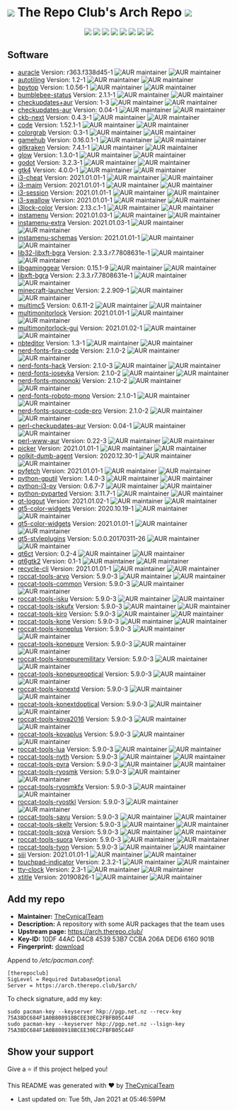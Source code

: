 # <img src='favicon.ico'> The Repo Club's Arch Repo <img src='favicon.ico'>

<p align="center">
  <img src="https://img.shields.io/badge/Maintained-Yes-green?color=red&style=flat-square">
  <img src="https://img.shields.io/github/last-commit/TheCynicalTeam/Arch.TheRepo.Club?color=red&style=flat-square">
  <img src="https://img.shields.io/github/repo-size/TheCynicalTeam/Arch.TheRepo.Club?color=red&style=flat-square">
  <img src="https://img.shields.io/static/v1?label=License&message=CC%20BY-NC-SA%204.0&color=red&style=flat-square">
  <img src="https://img.shields.io/github/issues/TheCynicalTeam/Arch.TheRepo.Club?color=red&style=flat-square">
  <img src="https://img.shields.io/github/stars/TheCynicalTeam/Arch.TheRepo.Club?color=red&style=flat-square">
  <img src="https://img.shields.io/github/forks/TheCynicalTeam/Arch.TheRepo.Club?color=red&style=flat-square">
  <img src="https://img.shields.io/github/commit-activity/m/TheCynicalTeam/Arch.TheRepo.Club?color=red&style=flat-square">
</p>

## Software
*   [auracle](docs/auracle/) Version: r363.f338d45-1 ![AUR maintainer](https://img.shields.io/aur/maintainer/auracle-git?color=blue&style=flat-square) ![AUR maintainer](https://img.shields.io/aur/license/auracle-git?color=orange&style=flat-square)
*   [autotiling](docs/autotiling/) Version: 1.2-1 ![AUR maintainer](https://img.shields.io/aur/maintainer/autotiling?color=blue&style=flat-square) ![AUR maintainer](https://img.shields.io/aur/license/autotiling?color=orange&style=flat-square)
*   [bpytop](docs/bpytop/) Version: 1.0.56-1 ![AUR maintainer](https://img.shields.io/aur/maintainer/bpytop-git?color=blue&style=flat-square) ![AUR maintainer](https://img.shields.io/aur/license/bpytop-git?color=orange&style=flat-square)
*   [bumblebee-status](docs/bumblebee-status/) Version: 2.1.1-1 ![AUR maintainer](https://img.shields.io/aur/maintainer/bumblebee-status?color=blue&style=flat-square) ![AUR maintainer](https://img.shields.io/aur/license/bumblebee-status?color=orange&style=flat-square)
*   [checkupdates+aur](docs/checkupdates+aur/) Version: 1-3 ![AUR maintainer](https://img.shields.io/aur/maintainer/checkupdates+aur?color=blue&style=flat-square) ![AUR maintainer](https://img.shields.io/aur/license/checkupdates+aur?color=orange&style=flat-square)
*   [checkupdates-aur](docs/checkupdates-aur/) Version: 0.04-1 ![AUR maintainer](https://img.shields.io/aur/maintainer/checkupdates-aur?color=blue&style=flat-square) ![AUR maintainer](https://img.shields.io/aur/license/checkupdates-aur?color=orange&style=flat-square)
*   [ckb-next](docs/ckb-next/) Version: 0.4.3-1 ![AUR maintainer](https://img.shields.io/aur/maintainer/ckb-next?color=blue&style=flat-square) ![AUR maintainer](https://img.shields.io/aur/license/ckb-next?color=orange&style=flat-square)
*   [code](docs/code/) Version: 1.52.1-1 ![AUR maintainer](https://img.shields.io/aur/maintainer/code-git?color=blue&style=flat-square) ![AUR maintainer](https://img.shields.io/aur/license/code-git?color=orange&style=flat-square)
*   [colorgrab](docs/colorgrab/) Version: 0.3-1 ![AUR maintainer](https://img.shields.io/aur/maintainer/colorgrab?color=blue&style=flat-square) ![AUR maintainer](https://img.shields.io/aur/license/colorgrab?color=orange&style=flat-square)
*   [gamehub](docs/gamehub/) Version: 0.16.0.1-1 ![AUR maintainer](https://img.shields.io/aur/maintainer/gamehub?color=blue&style=flat-square) ![AUR maintainer](https://img.shields.io/aur/license/gamehub?color=orange&style=flat-square)
*   [gitkraken](docs/gitkraken/) Version: 7.4.1-1 ![AUR maintainer](https://img.shields.io/aur/maintainer/gitkraken?color=blue&style=flat-square) ![AUR maintainer](https://img.shields.io/aur/license/gitkraken?color=orange&style=flat-square)
*   [glow](docs/glow/) Version: 1.3.0-1 ![AUR maintainer](https://img.shields.io/aur/maintainer/glow?color=blue&style=flat-square) ![AUR maintainer](https://img.shields.io/aur/license/glow?color=orange&style=flat-square)
*   [godot](docs/godot/) Version: 3.2.3-1 ![AUR maintainer](https://img.shields.io/aur/maintainer/godot?color=blue&style=flat-square) ![AUR maintainer](https://img.shields.io/aur/license/godot?color=orange&style=flat-square)
*   [gtk4](docs/gtk4/) Version: 4.0.0-1 ![AUR maintainer](https://img.shields.io/aur/maintainer/gtk4?color=blue&style=flat-square) ![AUR maintainer](https://img.shields.io/aur/license/gtk4?color=orange&style=flat-square)
*   [i3-cheat](docs/i3-cheat/) Version: 2021.01.01-1 ![AUR maintainer](https://img.shields.io/aur/maintainer/i3-cheat?color=blue&style=flat-square) ![AUR maintainer](https://img.shields.io/aur/license/i3-cheat?color=orange&style=flat-square)
*   [i3-maim](docs/i3-maim/) Version: 2021.01.01-1 ![AUR maintainer](https://img.shields.io/aur/maintainer/i3-maim?color=blue&style=flat-square) ![AUR maintainer](https://img.shields.io/aur/license/i3-maim?color=orange&style=flat-square)
*   [i3-session](docs/i3-session/) Version: 2021.01.01-1 ![AUR maintainer](https://img.shields.io/aur/maintainer/i3-session?color=blue&style=flat-square) ![AUR maintainer](https://img.shields.io/aur/license/i3-session?color=orange&style=flat-square)
*   [i3-swallow](docs/i3-swallow/) Version: 2021.01.01-1 ![AUR maintainer](https://img.shields.io/aur/maintainer/i3-swallow?color=blue&style=flat-square) ![AUR maintainer](https://img.shields.io/aur/license/i3-swallow?color=orange&style=flat-square)
*   [i3lock-color](docs/i3lock-color/) Version: 2.13.c.1-1 ![AUR maintainer](https://img.shields.io/aur/maintainer/i3lock-color?color=blue&style=flat-square) ![AUR maintainer](https://img.shields.io/aur/license/i3lock-color?color=orange&style=flat-square)
*   [instamenu](docs/instamenu/) Version: 2021.01.03-1 ![AUR maintainer](https://img.shields.io/aur/maintainer/instamenu?color=blue&style=flat-square) ![AUR maintainer](https://img.shields.io/aur/license/instamenu?color=orange&style=flat-square)
*   [instamenu-extra](docs/instamenu-extra/) Version: 2021.01.03-1 ![AUR maintainer](https://img.shields.io/aur/maintainer/instamenu-extra?color=blue&style=flat-square) ![AUR maintainer](https://img.shields.io/aur/license/instamenu-extra?color=orange&style=flat-square)
*   [instamenu-schemas](docs/instamenu-schemas/) Version: 2021.01.01-1 ![AUR maintainer](https://img.shields.io/aur/maintainer/instamenu-schemas?color=blue&style=flat-square) ![AUR maintainer](https://img.shields.io/aur/license/instamenu-schemas?color=orange&style=flat-square)
*   [lib32-libxft-bgra](docs/lib32-libxft-bgra/) Version: 2.3.3.r7.7808631e-1 ![AUR maintainer](https://img.shields.io/aur/maintainer/lib32-libxft-bgra?color=blue&style=flat-square) ![AUR maintainer](https://img.shields.io/aur/license/lib32-libxft-bgra?color=orange&style=flat-square)
*   [libgaminggear](docs/libgaminggear/) Version: 0.15.1-9 ![AUR maintainer](https://img.shields.io/aur/maintainer/libgaminggear?color=blue&style=flat-square) ![AUR maintainer](https://img.shields.io/aur/license/libgaminggear?color=orange&style=flat-square)
*   [libxft-bgra](docs/libxft-bgra/) Version: 2.3.3.r7.7808631e-1 ![AUR maintainer](https://img.shields.io/aur/maintainer/libxft-bgra?color=blue&style=flat-square) ![AUR maintainer](https://img.shields.io/aur/license/libxft-bgra?color=orange&style=flat-square)
*   [minecraft-launcher](docs/minecraft-launcher/) Version: 2.2.909-1 ![AUR maintainer](https://img.shields.io/aur/maintainer/minecraft-launcher?color=blue&style=flat-square) ![AUR maintainer](https://img.shields.io/aur/license/minecraft-launcher?color=orange&style=flat-square)
*   [multimc5](docs/multimc5/) Version: 0.6.11-2 ![AUR maintainer](https://img.shields.io/aur/maintainer/multimc5?color=blue&style=flat-square) ![AUR maintainer](https://img.shields.io/aur/license/multimc5?color=orange&style=flat-square)
*   [multimonitorlock](docs/multimonitorlock/) Version: 2021.01.01-1 ![AUR maintainer](https://img.shields.io/aur/maintainer/multimonitorlock?color=blue&style=flat-square) ![AUR maintainer](https://img.shields.io/aur/license/multimonitorlock?color=orange&style=flat-square)
*   [multimonitorlock-gui](docs/multimonitorlock-gui/) Version: 2021.01.02-1 ![AUR maintainer](https://img.shields.io/aur/maintainer/multimonitorlock-gui?color=blue&style=flat-square) ![AUR maintainer](https://img.shields.io/aur/license/multimonitorlock-gui?color=orange&style=flat-square)
*   [nbteditor](docs/nbteditor/) Version: 1.3-1 ![AUR maintainer](https://img.shields.io/aur/maintainer/nbteditor-bin?color=blue&style=flat-square) ![AUR maintainer](https://img.shields.io/aur/license/nbteditor-bin?color=orange&style=flat-square)
*   [nerd-fonts-fira-code](docs/nerd-fonts-fira-code/) Version: 2.1.0-2 ![AUR maintainer](https://img.shields.io/aur/maintainer/nerd-fonts-fira-code?color=blue&style=flat-square) ![AUR maintainer](https://img.shields.io/aur/license/nerd-fonts-fira-code?color=orange&style=flat-square)
*   [nerd-fonts-hack](docs/nerd-fonts-hack/) Version: 2.1.0-3 ![AUR maintainer](https://img.shields.io/aur/maintainer/nerd-fonts-hack?color=blue&style=flat-square) ![AUR maintainer](https://img.shields.io/aur/license/nerd-fonts-hack?color=orange&style=flat-square)
*   [nerd-fonts-iosevka](docs/nerd-fonts-iosevka/) Version: 2.1.0-2 ![AUR maintainer](https://img.shields.io/aur/maintainer/nerd-fonts-iosevka?color=blue&style=flat-square) ![AUR maintainer](https://img.shields.io/aur/license/nerd-fonts-iosevka?color=orange&style=flat-square)
*   [nerd-fonts-mononoki](docs/nerd-fonts-mononoki/) Version: 2.1.0-2 ![AUR maintainer](https://img.shields.io/aur/maintainer/nerd-fonts-mononoki?color=blue&style=flat-square) ![AUR maintainer](https://img.shields.io/aur/license/nerd-fonts-mononoki?color=orange&style=flat-square)
*   [nerd-fonts-roboto-mono](docs/nerd-fonts-roboto-mono/) Version: 2.1.0-1 ![AUR maintainer](https://img.shields.io/aur/maintainer/nerd-fonts-roboto-mono?color=blue&style=flat-square) ![AUR maintainer](https://img.shields.io/aur/license/nerd-fonts-roboto-mono?color=orange&style=flat-square)
*   [nerd-fonts-source-code-pro](docs/nerd-fonts-source-code-pro/) Version: 2.1.0-2 ![AUR maintainer](https://img.shields.io/aur/maintainer/nerd-fonts-source-code-pro?color=blue&style=flat-square) ![AUR maintainer](https://img.shields.io/aur/license/nerd-fonts-source-code-pro?color=orange&style=flat-square)
*   [perl-checkupdates-aur](docs/perl-checkupdates-aur/) Version: 0.04-1 ![AUR maintainer](https://img.shields.io/aur/maintainer/perl-checkupdates-aur?color=blue&style=flat-square) ![AUR maintainer](https://img.shields.io/aur/license/perl-checkupdates-aur?color=orange&style=flat-square)
*   [perl-www-aur](docs/perl-www-aur/) Version: 0.22-3 ![AUR maintainer](https://img.shields.io/aur/maintainer/perl-www-aur?color=blue&style=flat-square) ![AUR maintainer](https://img.shields.io/aur/license/perl-www-aur?color=orange&style=flat-square)
*   [picker](docs/picker/) Version: 2021.01.01-1 ![AUR maintainer](https://img.shields.io/aur/maintainer/picker?color=blue&style=flat-square) ![AUR maintainer](https://img.shields.io/aur/license/picker?color=orange&style=flat-square)
*   [polkit-dumb-agent](docs/polkit-dumb-agent/) Version: 2020.12.30-1 ![AUR maintainer](https://img.shields.io/aur/maintainer/polkit-dumb-agent-git?color=blue&style=flat-square) ![AUR maintainer](https://img.shields.io/aur/license/polkit-dumb-agent-git?color=orange&style=flat-square)
*   [pyfetch](docs/pyfetch/) Version: 2021.01.01-1 ![AUR maintainer](https://img.shields.io/aur/maintainer/pyfetch?color=blue&style=flat-square) ![AUR maintainer](https://img.shields.io/aur/license/pyfetch?color=orange&style=flat-square)
*   [python-gputil](docs/python-gputil/) Version: 1.4.0-3 ![AUR maintainer](https://img.shields.io/aur/maintainer/python-gputil?color=blue&style=flat-square) ![AUR maintainer](https://img.shields.io/aur/license/python-gputil?color=orange&style=flat-square)
*   [python-i3-py](docs/python-i3-py/) Version: 0.6.7-7 ![AUR maintainer](https://img.shields.io/aur/maintainer/python-i3-py?color=blue&style=flat-square) ![AUR maintainer](https://img.shields.io/aur/license/python-i3-py?color=orange&style=flat-square)
*   [python-pyparted](docs/python-pyparted/) Version: 3.11.7-1 ![AUR maintainer](https://img.shields.io/aur/maintainer/python-pyparted?color=blue&style=flat-square) ![AUR maintainer](https://img.shields.io/aur/license/python-pyparted?color=orange&style=flat-square)
*   [qt-logout](docs/qt-logout/) Version: 2021.01.02-1 ![AUR maintainer](https://img.shields.io/aur/maintainer/qt-logout?color=blue&style=flat-square) ![AUR maintainer](https://img.shields.io/aur/license/qt-logout?color=orange&style=flat-square)
*   [qt5-color-widgets](docs/qt5-color-widgets/) Version: 2020.10.19-1 ![AUR maintainer](https://img.shields.io/aur/maintainer/qt5-color-widgets?color=blue&style=flat-square) ![AUR maintainer](https://img.shields.io/aur/license/qt5-color-widgets?color=orange&style=flat-square)
*   [qt5-color-widgets](docs/qt5-color-widgets/) Version: 2021.01.01-1 ![AUR maintainer](https://img.shields.io/aur/maintainer/qt5-color-widgets?color=blue&style=flat-square) ![AUR maintainer](https://img.shields.io/aur/license/qt5-color-widgets?color=orange&style=flat-square)
*   [qt5-styleplugins](docs/qt5-styleplugins/) Version: 5.0.0.20170311-26 ![AUR maintainer](https://img.shields.io/aur/maintainer/qt5-styleplugins?color=blue&style=flat-square) ![AUR maintainer](https://img.shields.io/aur/license/qt5-styleplugins?color=orange&style=flat-square)
*   [qt6ct](docs/qt6ct/) Version: 0.2-4 ![AUR maintainer](https://img.shields.io/aur/maintainer/qt6ct?color=blue&style=flat-square) ![AUR maintainer](https://img.shields.io/aur/license/qt6ct?color=orange&style=flat-square)
*   [qt6gtk2](docs/qt6gtk2/) Version: 0.1-1 ![AUR maintainer](https://img.shields.io/aur/maintainer/qt6gtk2?color=blue&style=flat-square) ![AUR maintainer](https://img.shields.io/aur/license/qt6gtk2?color=orange&style=flat-square)
*   [recycle-cli](docs/recycle-cli/) Version: 2021.01.01-1 ![AUR maintainer](https://img.shields.io/aur/maintainer/recycle-cli?color=blue&style=flat-square) ![AUR maintainer](https://img.shields.io/aur/license/recycle-cli?color=orange&style=flat-square)
*   [roccat-tools-arvo](docs/roccat-tools-arvo/) Version: 5.9.0-3 ![AUR maintainer](https://img.shields.io/aur/maintainer/roccat-tools-arvo?color=blue&style=flat-square) ![AUR maintainer](https://img.shields.io/aur/license/roccat-tools-arvo?color=orange&style=flat-square)
*   [roccat-tools-common](docs/roccat-tools-common/) Version: 5.9.0-3 ![AUR maintainer](https://img.shields.io/aur/maintainer/roccat-tools-common?color=blue&style=flat-square) ![AUR maintainer](https://img.shields.io/aur/license/roccat-tools-common?color=orange&style=flat-square)
*   [roccat-tools-isku](docs/roccat-tools-isku/) Version: 5.9.0-3 ![AUR maintainer](https://img.shields.io/aur/maintainer/roccat-tools-isku?color=blue&style=flat-square) ![AUR maintainer](https://img.shields.io/aur/license/roccat-tools-isku?color=orange&style=flat-square)
*   [roccat-tools-iskufx](docs/roccat-tools-iskufx/) Version: 5.9.0-3 ![AUR maintainer](https://img.shields.io/aur/maintainer/roccat-tools-iskufx?color=blue&style=flat-square) ![AUR maintainer](https://img.shields.io/aur/license/roccat-tools-iskufx?color=orange&style=flat-square)
*   [roccat-tools-kiro](docs/roccat-tools-kiro/) Version: 5.9.0-3 ![AUR maintainer](https://img.shields.io/aur/maintainer/roccat-tools-kiro?color=blue&style=flat-square) ![AUR maintainer](https://img.shields.io/aur/license/roccat-tools-kiro?color=orange&style=flat-square)
*   [roccat-tools-kone](docs/roccat-tools-kone/) Version: 5.9.0-3 ![AUR maintainer](https://img.shields.io/aur/maintainer/roccat-tools-kone?color=blue&style=flat-square) ![AUR maintainer](https://img.shields.io/aur/license/roccat-tools-kone?color=orange&style=flat-square)
*   [roccat-tools-koneplus](docs/roccat-tools-koneplus/) Version: 5.9.0-3 ![AUR maintainer](https://img.shields.io/aur/maintainer/roccat-tools-koneplus?color=blue&style=flat-square) ![AUR maintainer](https://img.shields.io/aur/license/roccat-tools-koneplus?color=orange&style=flat-square)
*   [roccat-tools-konepure](docs/roccat-tools-konepure/) Version: 5.9.0-3 ![AUR maintainer](https://img.shields.io/aur/maintainer/roccat-tools-konepure?color=blue&style=flat-square) ![AUR maintainer](https://img.shields.io/aur/license/roccat-tools-konepure?color=orange&style=flat-square)
*   [roccat-tools-konepuremilitary](docs/roccat-tools-konepuremilitary/) Version: 5.9.0-3 ![AUR maintainer](https://img.shields.io/aur/maintainer/roccat-tools-konepuremilitary?color=blue&style=flat-square) ![AUR maintainer](https://img.shields.io/aur/license/roccat-tools-konepuremilitary?color=orange&style=flat-square)
*   [roccat-tools-konepureoptical](docs/roccat-tools-konepureoptical/) Version: 5.9.0-3 ![AUR maintainer](https://img.shields.io/aur/maintainer/roccat-tools-konepureoptical?color=blue&style=flat-square) ![AUR maintainer](https://img.shields.io/aur/license/roccat-tools-konepureoptical?color=orange&style=flat-square)
*   [roccat-tools-konextd](docs/roccat-tools-konextd/) Version: 5.9.0-3 ![AUR maintainer](https://img.shields.io/aur/maintainer/roccat-tools-konextd?color=blue&style=flat-square) ![AUR maintainer](https://img.shields.io/aur/license/roccat-tools-konextd?color=orange&style=flat-square)
*   [roccat-tools-konextdoptical](docs/roccat-tools-konextdoptical/) Version: 5.9.0-3 ![AUR maintainer](https://img.shields.io/aur/maintainer/roccat-tools-konextdoptical?color=blue&style=flat-square) ![AUR maintainer](https://img.shields.io/aur/license/roccat-tools-konextdoptical?color=orange&style=flat-square)
*   [roccat-tools-kova2016](docs/roccat-tools-kova2016/) Version: 5.9.0-3 ![AUR maintainer](https://img.shields.io/aur/maintainer/roccat-tools-kova2016?color=blue&style=flat-square) ![AUR maintainer](https://img.shields.io/aur/license/roccat-tools-kova2016?color=orange&style=flat-square)
*   [roccat-tools-kovaplus](docs/roccat-tools-kovaplus/) Version: 5.9.0-3 ![AUR maintainer](https://img.shields.io/aur/maintainer/roccat-tools-kovaplus?color=blue&style=flat-square) ![AUR maintainer](https://img.shields.io/aur/license/roccat-tools-kovaplus?color=orange&style=flat-square)
*   [roccat-tools-lua](docs/roccat-tools-lua/) Version: 5.9.0-3 ![AUR maintainer](https://img.shields.io/aur/maintainer/roccat-tools-lua?color=blue&style=flat-square) ![AUR maintainer](https://img.shields.io/aur/license/roccat-tools-lua?color=orange&style=flat-square)
*   [roccat-tools-nyth](docs/roccat-tools-nyth/) Version: 5.9.0-3 ![AUR maintainer](https://img.shields.io/aur/maintainer/roccat-tools-nyth?color=blue&style=flat-square) ![AUR maintainer](https://img.shields.io/aur/license/roccat-tools-nyth?color=orange&style=flat-square)
*   [roccat-tools-pyra](docs/roccat-tools-pyra/) Version: 5.9.0-3 ![AUR maintainer](https://img.shields.io/aur/maintainer/roccat-tools-pyra?color=blue&style=flat-square) ![AUR maintainer](https://img.shields.io/aur/license/roccat-tools-pyra?color=orange&style=flat-square)
*   [roccat-tools-ryosmk](docs/roccat-tools-ryosmk/) Version: 5.9.0-3 ![AUR maintainer](https://img.shields.io/aur/maintainer/roccat-tools-ryosmk?color=blue&style=flat-square) ![AUR maintainer](https://img.shields.io/aur/license/roccat-tools-ryosmk?color=orange&style=flat-square)
*   [roccat-tools-ryosmkfx](docs/roccat-tools-ryosmkfx/) Version: 5.9.0-3 ![AUR maintainer](https://img.shields.io/aur/maintainer/roccat-tools-ryosmkfx?color=blue&style=flat-square) ![AUR maintainer](https://img.shields.io/aur/license/roccat-tools-ryosmkfx?color=orange&style=flat-square)
*   [roccat-tools-ryostkl](docs/roccat-tools-ryostkl/) Version: 5.9.0-3 ![AUR maintainer](https://img.shields.io/aur/maintainer/roccat-tools-ryostkl?color=blue&style=flat-square) ![AUR maintainer](https://img.shields.io/aur/license/roccat-tools-ryostkl?color=orange&style=flat-square)
*   [roccat-tools-savu](docs/roccat-tools-savu/) Version: 5.9.0-3 ![AUR maintainer](https://img.shields.io/aur/maintainer/roccat-tools-savu?color=blue&style=flat-square) ![AUR maintainer](https://img.shields.io/aur/license/roccat-tools-savu?color=orange&style=flat-square)
*   [roccat-tools-skeltr](docs/roccat-tools-skeltr/) Version: 5.9.0-3 ![AUR maintainer](https://img.shields.io/aur/maintainer/roccat-tools-skeltr?color=blue&style=flat-square) ![AUR maintainer](https://img.shields.io/aur/license/roccat-tools-skeltr?color=orange&style=flat-square)
*   [roccat-tools-sova](docs/roccat-tools-sova/) Version: 5.9.0-3 ![AUR maintainer](https://img.shields.io/aur/maintainer/roccat-tools-sova?color=blue&style=flat-square) ![AUR maintainer](https://img.shields.io/aur/license/roccat-tools-sova?color=orange&style=flat-square)
*   [roccat-tools-suora](docs/roccat-tools-suora/) Version: 5.9.0-3 ![AUR maintainer](https://img.shields.io/aur/maintainer/roccat-tools-suora?color=blue&style=flat-square) ![AUR maintainer](https://img.shields.io/aur/license/roccat-tools-suora?color=orange&style=flat-square)
*   [roccat-tools-tyon](docs/roccat-tools-tyon/) Version: 5.9.0-3 ![AUR maintainer](https://img.shields.io/aur/maintainer/roccat-tools-tyon?color=blue&style=flat-square) ![AUR maintainer](https://img.shields.io/aur/license/roccat-tools-tyon?color=orange&style=flat-square)
*   [siji](docs/siji/) Version: 2021.01.01-1 ![AUR maintainer](https://img.shields.io/aur/maintainer/siji?color=blue&style=flat-square) ![AUR maintainer](https://img.shields.io/aur/license/siji?color=orange&style=flat-square)
*   [touchpad-indicator](docs/touchpad-indicator/) Version: 2.3.2-1 ![AUR maintainer](https://img.shields.io/aur/maintainer/touchpad-indicator-git?color=blue&style=flat-square) ![AUR maintainer](https://img.shields.io/aur/license/touchpad-indicator-git?color=orange&style=flat-square)
*   [tty-clock](docs/tty-clock/) Version: 2.3-1 ![AUR maintainer](https://img.shields.io/aur/maintainer/tty-clock?color=blue&style=flat-square) ![AUR maintainer](https://img.shields.io/aur/license/tty-clock?color=orange&style=flat-square)
*   [xtitle](docs/xtitle/) Version: 20190826-1 ![AUR maintainer](https://img.shields.io/aur/maintainer/xtitle?color=blue&style=flat-square) ![AUR maintainer](https://img.shields.io/aur/license/xtitle?color=orange&style=flat-square)

## Add my repo
* **Maintainer:** [TheCynicalTeam](https://aur.archlinux.org/account/TheCynicalTeam/)
* **Description:**  A repository with some AUR packages that the team uses
* **Upstream page:** https://arch.therepo.club/
* **Key-ID:** 10DF 44AC D4C8 4539 53B7 CCBA 206A DED6 6160 901B
* **Fingerprint:** [download](http://pgp.net.nz:11371/pks/lookup?op=vindex&fingerprint=on&search=0x96414492E2220753)

Append to */etc/pacman.conf*:
```
[therepoclub]
SigLevel = Required DatabaseOptional
Server = https://arch.therepo.club/$arch/
```
To check signature, add my key:
```
sudo pacman-key --keyserver hkp://pgp.net.nz --recv-key 75A38DC684F1A0B808918BCEE30EC2FBFB05C44F
sudo pacman-key --keyserver hkp://pgp.net.nz --lsign-key 75A38DC684F1A0B808918BCEE30EC2FBFB05C44F
```
## Show your support

Give a ⭐️ if this project helped you!

This README was generated with ❤️ by [TheCynicalTeam](https://github.com/TheCynicalTeam/)
*   Last updated on: Tue 5th, Jan 2021 at 05:46:59PM
